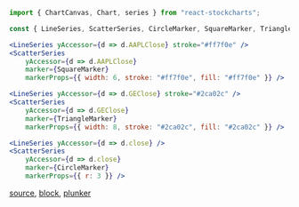 
```js
import { ChartCanvas, Chart, series } from "react-stockcharts";

const { LineSeries, ScatterSeries, CircleMarker, SquareMarker, TriangleMarker } = series;
```

```jsx
<LineSeries yAccessor={d => d.AAPLClose} stroke="#ff7f0e" />
<ScatterSeries
    yAccessor={d => d.AAPLClose}
    marker={SquareMarker}
    markerProps={{ width: 6, stroke: "#ff7f0e", fill: "#ff7f0e" }} />

<LineSeries yAccessor={d => d.GEClose} stroke="#2ca02c" />
<ScatterSeries
    yAccessor={d => d.GEClose}
    marker={TriangleMarker}
    markerProps={{ width: 8, stroke: "#2ca02c", fill: "#2ca02c" }} />

<LineSeries yAccessor={d => d.close} />
<ScatterSeries
    yAccessor={d => d.close}
    marker={CircleMarker}
    markerProps={{ r: 3 }} />
```

[source](https://github.com/rrag/react-stockcharts/blob/master/docs/lib/charts/LineAndScatterChart.jsx), [block](http://bl.ocks.org/rrag/95ffd539fa4e0b4544cf), [plunker](http://plnkr.co/edit/gist:95ffd539fa4e0b4544cf?p=preview)

